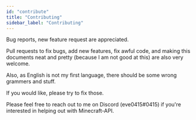 ```yaml
---
id: "contribute"
title: "Contributing"
sidebar_label: "Contributing"
---
```


Bug reports, new feature request are appreciated.

Pull requests to fix bugs, add new features, fix awful code, and making this documents neat and pretty (because I am not good at this) are also very welcome.

Also, as English is not my first language, there should be some wrong grammers and stuff.

If you would like, please try to fix those.

Please feel free to reach out to me on Discord (eve0415#0415) if you're interested in helping out with Minecraft-API.
